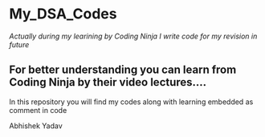 # My_DSA_Codes
_Actually during my learining by Coding Ninja I write code for my revision in future_
## For better understanding you can learn from Coding Ninja by their video lectures....
In this repository you will find my codes along with learning embedded as comment in code 


Abhishek Yadav